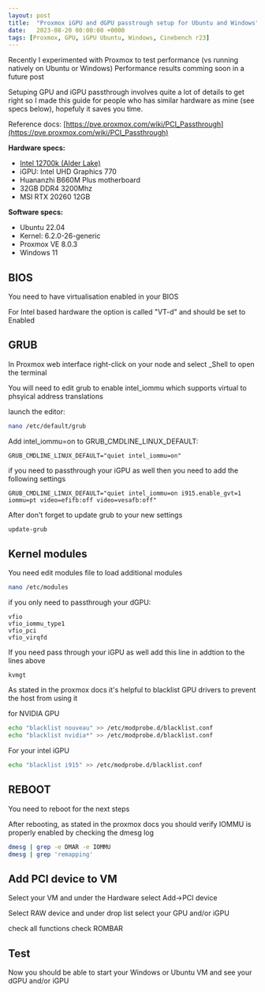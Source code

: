 ```yaml
---
layout: post
title:  "Proxmox iGPU and dGPU passtrough setup for Ubuntu and Windows"
date:   2023-08-20 00:00:00 +0000
tags: [Proxmox, GPU, iGPU Ubuntu, Windows, Cinebench r23]
---
```



Recently I experimented with Proxmox to test performance (vs running natively on Ubuntu or Windows)
Performance results comming soon in a future post

Setuping GPU and iGPU passthrough involves quite a lot of details to get right so I made this guide for people who has similar hardware as mine (see specs below), hopefuly it saves you time.



Reference docs:
[https://pve.proxmox.com/wiki/PCI_Passthrough](https://pve.proxmox.com/wiki/PCI_Passthrough)

**Hardware specs:**
*   [Intel 12700k (Alder Lake)](https://ark.intel.com/content/www/us/en/ark/products/134594/intel-core-i712700k-processor-25m-cache-up-to-5-00-ghz.html)
*   iGPU: Intel UHD Graphics 770
*   Huananzhi B660M Plus motherboard
*   32GB DDR4 3200Mhz
*   MSI RTX 20260 12GB

**Software specs:**
*   Ubuntu 22.04
*   Kernel: 6.2.0-26-generic
*   Proxmox VE 8.0.3
*   Windows 11



## BIOS

You need to have virtualisation enabled in your BIOS

For Intel based hardware the option is called "VT-d" and should be set to Enabled


## GRUB

In Proxmox web interface right-click on your node and select _Shell to open the terminal

You will need to edit grub to enable intel_iommu which supports virtual to phsyical address translations 

launch the editor:
```bash
nano /etc/default/grub
```
Add intel_iommu=on to GRUB_CMDLINE_LINUX_DEFAULT:
```
GRUB_CMDLINE_LINUX_DEFAULT="quiet intel_iommu=on"
```

if you need to passthrough your iGPU as well then you need to add the following settings
```
GRUB_CMDLINE_LINUX_DEFAULT="quiet intel_iommu=on i915.enable_gvt=1 iommu=pt video=efifb:off video=vesafb:off"
```

After don't forget to update grub to your new settings
```bash
update-grub
```




## Kernel modules

You need edit modules file to load additional modules

```bash
nano /etc/modules
```

if you only need to passthrough your dGPU:

```
vfio
vfio_iommu_type1
vfio_pci
vfio_virqfd
```

If you need pass through your iGPU as well add this line in addtion to the lines above
```
kvmgt
```

As stated in the proxmox docs it's helpful to blacklist GPU drivers to prevent the host from using it

for NVIDIA GPU
```bash
echo "blacklist nouveau" >> /etc/modprobe.d/blacklist.conf 
echo "blacklist nvidia*" >> /etc/modprobe.d/blacklist.conf 
```

For your intel iGPU
```bash
echo "blacklist i915" >> /etc/modprobe.d/blacklist.conf
```


## REBOOT

You need to reboot for the next steps

After rebooting, as stated in the proxmox docs you should verify IOMMU is properly enabled by checking the dmesg log

```bash
dmesg | grep -e DMAR -e IOMMU
dmesg | grep 'remapping'
```

## Add PCI device to VM

Select your VM and under the Hardware select Add->PCI device

Select RAW device and under drop list select your GPU and/or iGPU

check all functions
check ROMBAR

## Test

Now you should be able to start your Windows or Ubuntu VM and see your dGPU and/or iGPU